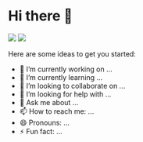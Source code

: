 # Hi there 👋

<img src="https://github-readme-stats.mrdulin.vercel.app/api?username=Yang0615777&show_icons=true&hide_border=true&hide=prs&theme=buefy">
<img src="https://github-readme-stats.vercel.app/api/top-langs/?username=Yang0615777&layout=compact&hide_border=true&theme=buefy&show_icons=true">


Here are some ideas to get you started:

- 🔭 I’m currently working on ...
- 🌱 I’m currently learning ...
- 👯 I’m looking to collaborate on ...
- 🤔 I’m looking for help with ...
- 💬 Ask me about ...
- 📫 How to reach me: ...
- 😄 Pronouns: ...
- ⚡ Fun fact: ...

